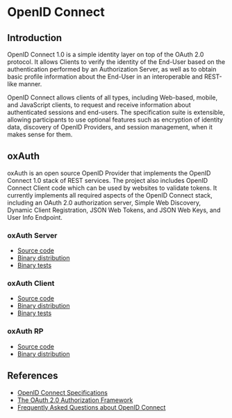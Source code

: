 # OpenID Connect

## Introduction

OpenID Connect 1.0 is a simple identity layer on top of the OAuth 2.0 protocol. It allows Clients to verify the identity of the End-User based on the authentication performed by an Authorization Server, as well as to obtain basic profile information about the End-User in an interoperable and REST-like manner.

OpenID Connect allows clients of all types, including Web-based, mobile, and JavaScript clients, to request and receive information about authenticated sessions and end-users. The specification suite is extensible, allowing participants to use optional features such as encryption of identity data, discovery of OpenID Providers, and session management, when it makes sense for them.

## oxAuth

oxAuth is an open source OpenID Provider that implements the OpenID Connect 1.0 stack of REST services. The project also includes OpenID Connect Client code which can be used by websites to validate tokens. It currently implements all required aspects of the OpenID Connect stack, including an OAuth 2.0 authorization server, Simple Web Discovery, Dynamic Client Registration, JSON Web Tokens, and JSON Web Keys, and User Info Endpoint. 

### oxAuth Server

- [Source code](http://ox.gluu.org/hudson/job/oxAuth/lastStableBuild/org.xdi$oxauth-server/artifact/org.xdi/oxauth-server/1.5.0-SNAPSHOT/oxauth-sources.jar)
- [Binary distribution](http://ox.gluu.org/hudson/job/oxAuth/lastStableBuild/org.xdi$oxauth-server/artifact/org.xdi/oxauth-server/1.5.0-SNAPSHOT/oxauth.war)
- [Binary tests](http://ox.gluu.org/hudson/job/oxAuth/lastStableBuild/org.xdi$oxauth-server/artifact/org.xdi/oxauth-server/1.5.0-SNAPSHOT/oxauth-tests.jar)

### oxAuth Client

- [Source code](http://ox.gluu.org/hudson/job/oxAuth/lastStableBuild/org.xdi$oxauth-client/artifact/org.xdi/oxauth-client/1.5.0-SNAPSHOT/oxauth-client-sources.jar)
- [Binary distribution](http://ox.gluu.org/hudson/job/oxAuth/lastStableBuild/org.xdi$oxauth-client/artifact/org.xdi/oxauth-client/1.5.0-SNAPSHOT/oxauth-client.jar)
- [Binary tests](http://ox.gluu.org/hudson/job/oxAuth/lastStableBuild/org.xdi$oxauth-client/artifact/org.xdi/oxauth-client/1.5.0-SNAPSHOT/oxauth-client-tests.jar)

### oxAuth RP

- [Source code](http://ox.gluu.org/hudson/job/oxAuth/lastStableBuild/org.xdi$oxauth-rp/artifact/org.xdi/oxauth-rp/1.5.0-SNAPSHOT/oxauth-rp-sources.jar)
- [Binary distribution](http://ox.gluu.org/hudson/job/oxAuth/lastStableBuild/org.xdi$oxauth-rp/artifact/org.xdi/oxauth-rp/1.5.0-SNAPSHOT/oxauth-rp.war)

## References
- [OpenID Connect Specifications](http://openid.net/connect/)
- [The OAuth 2.0 Authorization Framework](http://tools.ietf.org/html/rfc6749)
- [Frequently Asked Questions about OpenID Connect](http://openid.net/connect/faq/)
